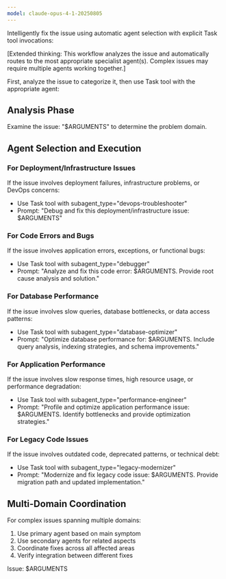 ```yaml
---
model: claude-opus-4-1-20250805
---
```


Intelligently fix the issue using automatic agent selection with explicit Task tool invocations:

[Extended thinking: This workflow analyzes the issue and automatically routes to the most appropriate specialist agent(s). Complex issues may require multiple agents working together.]

First, analyze the issue to categorize it, then use Task tool with the appropriate agent:

## Analysis Phase
Examine the issue: "$ARGUMENTS" to determine the problem domain.

## Agent Selection and Execution

### For Deployment/Infrastructure Issues
If the issue involves deployment failures, infrastructure problems, or DevOps concerns:
- Use Task tool with subagent_type="devops-troubleshooter"
- Prompt: "Debug and fix this deployment/infrastructure issue: $ARGUMENTS"

### For Code Errors and Bugs
If the issue involves application errors, exceptions, or functional bugs:
- Use Task tool with subagent_type="debugger"
- Prompt: "Analyze and fix this code error: $ARGUMENTS. Provide root cause analysis and solution."

### For Database Performance
If the issue involves slow queries, database bottlenecks, or data access patterns:
- Use Task tool with subagent_type="database-optimizer"
- Prompt: "Optimize database performance for: $ARGUMENTS. Include query analysis, indexing strategies, and schema improvements."

### For Application Performance
If the issue involves slow response times, high resource usage, or performance degradation:
- Use Task tool with subagent_type="performance-engineer"
- Prompt: "Profile and optimize application performance issue: $ARGUMENTS. Identify bottlenecks and provide optimization strategies."

### For Legacy Code Issues
If the issue involves outdated code, deprecated patterns, or technical debt:
- Use Task tool with subagent_type="legacy-modernizer"
- Prompt: "Modernize and fix legacy code issue: $ARGUMENTS. Provide migration path and updated implementation."

## Multi-Domain Coordination
For complex issues spanning multiple domains:
1. Use primary agent based on main symptom
2. Use secondary agents for related aspects
3. Coordinate fixes across all affected areas
4. Verify integration between different fixes

Issue: $ARGUMENTS
